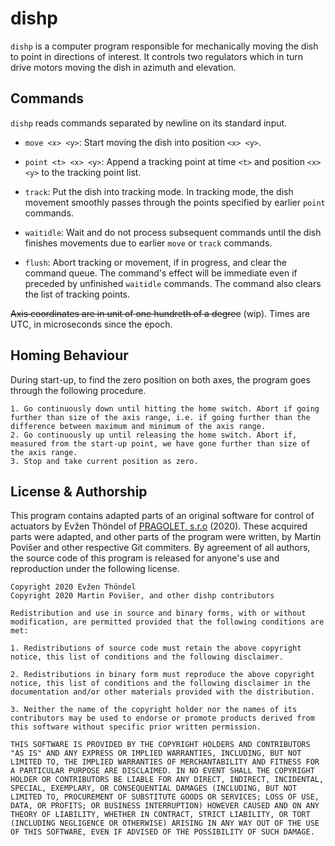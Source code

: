 # dishp

`dishp` is a computer program responsible for mechanically moving the dish to point in directions of interest. It controls two regulators which in turn drive motors moving the dish in azimuth and elevation.

## Commands

`dishp` reads commands separated by newline on its standard input.

 * `move <x> <y>`: Start moving the dish into position `<x> <y>`.

 * `point <t> <x> <y>`: Append a tracking point at time `<t>` and position `<x> <y>` to the tracking point list.

 * `track`: Put the dish into tracking mode. In tracking mode, the dish movement smoothly passes through the points specified by earlier `point` commands.

 * `waitidle`: Wait and do not process subsequent commands until the dish finishes movements due to earlier `move` or `track` commands.

 * `flush`: Abort tracking or movement, if in progress, and clear the command queue. The command's effect will be immediate even if preceded by unfinished `waitidle` commands. The command also clears the list of tracking points.

~~Axis coordinates are in unit of one hundreth of a degree~~ (wip). Times are UTC, in microseconds since the epoch.

## Homing Behaviour

During start-up, to find the zero position on both axes, the program goes through the following procedure.

	1. Go continuously down until hitting the home switch. Abort if going further than size of the axis range, i.e. if going further than the difference between maximum and minimum of the axis range.
	2. Go continuously up until releasing the home switch. Abort if, measured from the start-up point, we have gone further than size of the axis range.
	3. Stop and take current position as zero.

## License & Authorship

This program contains adapted parts of an original software for control of actuators by Evžen Thöndel of [PRAGOLET, s.r.o](http://www.pragolet.cz/) (2020). These acquired parts were adapted, and other parts of the program were written, by Martin Povišer and other respective Git commiters. By agreement of all authors, the source code of this program is released for anyone's use and reproduction under the following license.

```
Copyright 2020 Evžen Thöndel
Copyright 2020 Martin Povišer, and other dishp contributors

Redistribution and use in source and binary forms, with or without modification, are permitted provided that the following conditions are met:

1. Redistributions of source code must retain the above copyright notice, this list of conditions and the following disclaimer.

2. Redistributions in binary form must reproduce the above copyright notice, this list of conditions and the following disclaimer in the documentation and/or other materials provided with the distribution.

3. Neither the name of the copyright holder nor the names of its contributors may be used to endorse or promote products derived from this software without specific prior written permission.

THIS SOFTWARE IS PROVIDED BY THE COPYRIGHT HOLDERS AND CONTRIBUTORS "AS IS" AND ANY EXPRESS OR IMPLIED WARRANTIES, INCLUDING, BUT NOT LIMITED TO, THE IMPLIED WARRANTIES OF MERCHANTABILITY AND FITNESS FOR A PARTICULAR PURPOSE ARE DISCLAIMED. IN NO EVENT SHALL THE COPYRIGHT HOLDER OR CONTRIBUTORS BE LIABLE FOR ANY DIRECT, INDIRECT, INCIDENTAL, SPECIAL, EXEMPLARY, OR CONSEQUENTIAL DAMAGES (INCLUDING, BUT NOT LIMITED TO, PROCUREMENT OF SUBSTITUTE GOODS OR SERVICES; LOSS OF USE, DATA, OR PROFITS; OR BUSINESS INTERRUPTION) HOWEVER CAUSED AND ON ANY THEORY OF LIABILITY, WHETHER IN CONTRACT, STRICT LIABILITY, OR TORT (INCLUDING NEGLIGENCE OR OTHERWISE) ARISING IN ANY WAY OUT OF THE USE OF THIS SOFTWARE, EVEN IF ADVISED OF THE POSSIBILITY OF SUCH DAMAGE.
```
